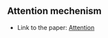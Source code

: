 ## Attention mechenism

- Link to the paper: [Attention](https://distill.pub/2016/augmented-rnns/#attentional-interfaces)
